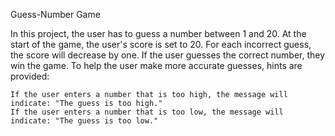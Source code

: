 Guess-Number Game

In this project, the user has to guess a number between 1 and 20. At the start of the game, the user's score is set to 20. For each incorrect guess, the score will decrease by one. If the user guesses the correct number, they win the game. To help the user make more accurate guesses, hints are provided:

    If the user enters a number that is too high, the message will indicate: "The guess is too high."
    If the user enters a number that is too low, the message will indicate: "The guess is too low."
